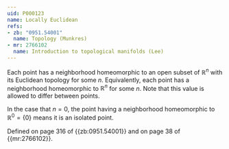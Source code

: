 ```yaml
---
uid: P000123
name: Locally Euclidean
refs:
- zb: "0951.54001"
  name: Topology (Munkres)
- mr: 2766102
  name: Introduction to topological manifolds (Lee)
---
```


Each point has a neighborhood homeomorphic to an open subset of $\mathbb R^n$
with its Euclidean topology for some $n$.  Equivalently, each point has a neighborhood
homeomorphic to $\mathbb R^n$ for some $n$. Note that this value is allowed
to differ between points.

In the case that $n=0$, the point having a neighborhood homeomorphic to
$\mathbb R^0=\{0\}$ means it is an isolated point.

Defined on page 316 of {{zb:0951.54001}} and on page 38 of {{mr:2766102}}.
